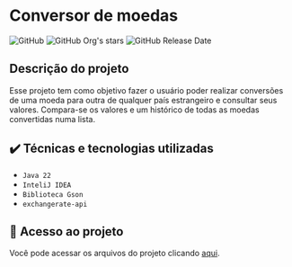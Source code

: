 # Conversor de moedas

![GitHub](https://img.shields.io/github/license/dropbox/dropbox-sdk-java)
![GitHub Org's stars](https://img.shields.io/github/stars/jonas4lisson?style=social)
![GitHub Release Date](https://img.shields.io/github/release-date/jonas4lisson/conversorDeMoedas)


## Descrição do projeto
Esse projeto tem como objetivo fazer o usuário poder realizar conversões de uma moeda para outra de qualquer país estrangeiro e consultar seus valores.
Compara-se os valores e um histórico de todas as moedas convertidas numa lista.

## ✔️ Técnicas e tecnologias utilizadas

- ``Java 22``
- ``InteliJ IDEA``
- ``Biblioteca Gson``
- ``exchangerate-api``

## 📁 Acesso ao projeto

Você pode acessar os arquivos do projeto clicando [aqui](https://github.com/jonas4lisson/conversorDeMoedas/).
